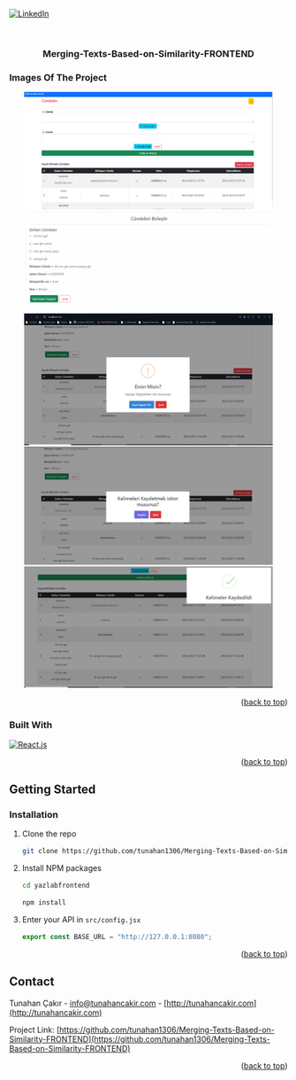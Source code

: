 <a id="readme-top"></a>

[![LinkedIn][linkedin-shield]][linkedin-url]

<!-- PROJECT LOGO -->
<br />
<div align="center">
  <h3 align="center">
    Merging-Texts-Based-on-Similarity-FRONTEND
  </h3>
</div>


### Images Of The Project

<div align="center">
  <img src="https://raw.githubusercontent.com/tunahan1306/Merging-Texts-Based-on-Similarity-FRONTEND/main/images/1.png" name="image-name" width="450px">
    <img src="https://raw.githubusercontent.com/tunahan1306/Merging-Texts-Based-on-Similarity-FRONTEND/main/images/2.png" name="image-name" width="450px">
    <img src="https://raw.githubusercontent.com/tunahan1306/Merging-Texts-Based-on-Similarity-FRONTEND/main/images/3.png" name="image-name" width="450px">
    <img src="https://raw.githubusercontent.com/tunahan1306/Merging-Texts-Based-on-Similarity-FRONTEND/main/images/4.png" name="image-name" width="450px">
    <img src="https://raw.githubusercontent.com/tunahan1306/Merging-Texts-Based-on-Similarity-FRONTEND/main/images/5.png" name="image-name" width="450px"> 
      
</div>

<p align="right">(<a href="#readme-top">back to top</a>)</p>




### Built With

[![React.js][React]][React-url]


<p align="right">(<a href="#readme-top">back to top</a>)</p>
 


<!-- GETTING STARTED -->
## Getting Started


### Installation

1. Clone the repo
   ```sh
   git clone https://github.com/tunahan1306/Merging-Texts-Based-on-Similarity-FRONTEND.git
   ``` 
2. Install NPM packages
    ```sh
    cd yazlabfrontend
    ```
    ```sh
    npm install
    ```
4. Enter your API in `src/config.jsx`
   ```js
   export const BASE_URL = "http://127.0.0.1:8080";
   ```

<p align="right">(<a href="#readme-top">back to top</a>)</p>


<!-- CONTACT -->
## Contact

Tunahan Çakır - info@tunahancakir.com - [http://tunahancakir.com](http://tunahancakir.com)

Project Link: [https://github.com/tunahan1306/Merging-Texts-Based-on-Similarity-FRONTEND](https://github.com/tunahan1306/Merging-Texts-Based-on-Similarity-FRONTEND)

<p align="right">(<a href="#readme-top">back to top</a>)</p>


<!-- MARKDOWN LINKS & IMAGES -->
[linkedin-shield]: https://img.shields.io/badge/-LinkedIn-black.svg?style=for-the-badge&logo=linkedin&colorB=555
[linkedin-url]: https://www.linkedin.com/in/tunahan-çakir-8ab376213/
[React]: https://img.shields.io/badge/React-20232A?style=for-the-badge&logo=react&logoColor=61DAFB
[React-url]: https://react.dev
